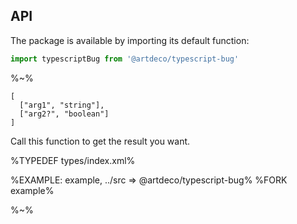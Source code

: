 ## API

The package is available by importing its default function:

```js
import typescriptBug from '@artdeco/typescript-bug'
```

%~%

```## typescriptBug
[
  ["arg1", "string"],
  ["arg2?", "boolean"]
]
```

Call this function to get the result you want.

%TYPEDEF types/index.xml%

%EXAMPLE: example, ../src => @artdeco/typescript-bug%
%FORK example%

%~%